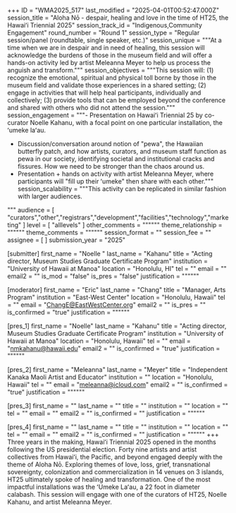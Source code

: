 +++
ID = "WMA2025_517"
last_modified = "2025-04-01T00:52:47.000Z"
session_title = "Aloha Nō - despair, healing and love in the time of HT25, the Hawaiʻi Triennial 2025"
session_track_id = "Indigenous,Community Engagement"
round_number = "Round 1"
session_type = "Regular session/panel (roundtable, single speaker, etc.)"
session_unique = """At a time when we are in despair and in need of healing, this session will acknowledge the burdens of those in the museum field and will offer a hands-on activity led by artist Meleanna Meyer to help us process the anguish and transform."""
session_objectives = """This session will: (1) recognize the emotional, spiritual and physical toll borne by those in the museum field and validate those experiences in a shared setting; (2) engage in activities that will help heal participants, individually and collectively; (3) provide tools that can be employed beyond the conference and shared with others who did not attend the session."""
session_engagement = """- Presentation on Hawaiʻi Triennial 25 by co-curator Noelle Kahanu, with a focal point on one particular installation, the ʻumeke laʻau.
- Discussion/conversation around notion of "pewa", the Hawaiian butterfly patch, and how artists, curators, and museum staff function as pewa in our society, identifying societal and institutional cracks and fissures.  How we need to be stronger than the chaos around us.  
- Presentation + hands on activity with artist Meleanna Meyer, where participants will "fill up their ʻumeke" then share with each other."""
session_scalability = """This activity can be replicated in similar fashion with larger audiences.

"""
audience = [ "curators","other","registrars","development","facilities","technology","marketing" ]
level = [ "alllevels" ]
other_comments = """"""
theme_relationship = """"""
theme_comments = """"""
session_format = ""
session_fee = ""
assignee = [  ]
submission_year = "2025"

[submitter]
first_name = "Noelle "
last_name = "Kahanu"
title = "Acting director, Museum Studies Graduate Certificate Program"
institution = "University of Hawaii at Manoa"
location = "Honolulu, HI"
tel = ""
email = ""
email2 = ""
is_mod = "false"
is_pres = "false"
justification = """"""

[moderator]
first_name = "Eric"
last_name = "Chang"
title = "Manager, Arts Program"
institution = "East-West Center"
location = "Honolulu, Hawaii"
tel = ""
email = "ChangE@EastWestCenter.org"
email2 = ""
is_pres = ""
is_confirmed = "true"
justification = """"""

[pres_1]
first_name = "Noelle"
last_name = "Kahanu"
title = "Acting director, Museum Studies Graduate Certificate Program"
institution = "University of Hawaii at Manoa"
location = "Honolulu, Hawaii"
tel = ""
email = "nmkahanu@hawaii.edu"
email2 = ""
is_confirmed = "true"
justification = """"""

[pres_2]
first_name = "Meleanna"
last_name = "Meyer"
title = "Independent Kanaka Maoli Artist and Educator"
institution = ""
location = "Honolulu, Hawaii"
tel = ""
email = "meleanna@icloud.com"
email2 = ""
is_confirmed = "true"
justification = """"""

[pres_3]
first_name = ""
last_name = ""
title = ""
institution = ""
location = ""
tel = ""
email = ""
email2 = ""
is_confirmed = ""
justification = """"""

[pres_4]
first_name = ""
last_name = ""
title = ""
institution = ""
location = ""
tel = ""
email = ""
email2 = ""
is_confirmed = ""
justification = """"""
+++
Three years in the making, Hawaiʻi Triennial 2025 opened in the months following the US presidential election. Forty nine artists and artist collectives from Hawaiʻi, the Pacific, and beyond engaged deeply with the theme of Aloha Nō. Exploring themes of love, loss, grief, transnational sovereignty, colonization and commercialization in 14 venues on 3 islands, HT25 ultimately spoke of healing and transformation.  One of the most impactful installations was the ʻUmeke Laʻau, a 22 foot in diameter calabash. This session will engage with one of the curators of HT25, Noelle Kahanu, and artist Meleanna Meyer. 
